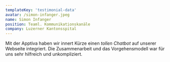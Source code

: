 ```yaml
---
templateKey: 'testimonial-data'
avatar: /simon-infanger.jpeg
name: Simon Infanger
position: Teaml. Kommunikationskanäle
company: Luzerner Kantonsspital
---
```


Mit der Apptiva haben wir innert Kürze einen *tollen Chatbot* auf unserer Webseite integriert. Die Zusammenarbeit und das Vorgehensmodell war für uns sehr hilfreich und unkompliziert.
